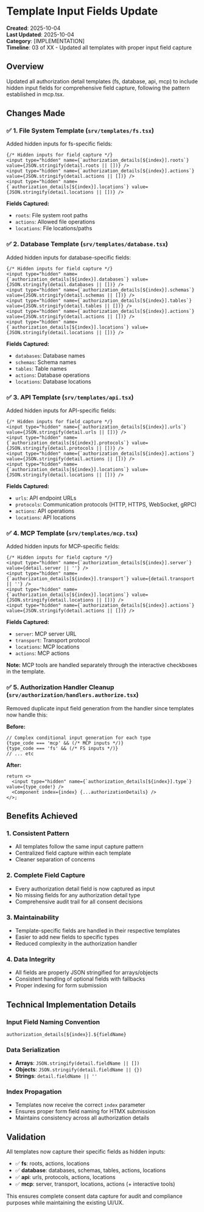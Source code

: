# Template Input Fields Update

**Created**: 2025-10-04  
**Last Updated**: 2025-10-04  
**Category**: [IMPLEMENTATION]  
**Timeline**: 03 of XX - Updated all templates with proper input field capture

## Overview

Updated all authorization detail templates (fs, database, api, mcp) to include hidden input fields for comprehensive field capture, following the pattern established in mcp.tsx.

## Changes Made

### ✅ 1. File System Template (`srv/templates/fs.tsx`)

Added hidden inputs for fs-specific fields:
```tsx
{/* Hidden inputs for field capture */}
<input type="hidden" name={`authorization_details[${index}].roots`} value={JSON.stringify(detail.roots || [])} />
<input type="hidden" name={`authorization_details[${index}].actions`} value={JSON.stringify(detail.actions || [])} />
<input type="hidden" name={`authorization_details[${index}].locations`} value={JSON.stringify(detail.locations || [])} />
```

**Fields Captured:**
- `roots`: File system root paths
- `actions`: Allowed file operations
- `locations`: File locations/paths

### ✅ 2. Database Template (`srv/templates/database.tsx`)

Added hidden inputs for database-specific fields:
```tsx
{/* Hidden inputs for field capture */}
<input type="hidden" name={`authorization_details[${index}].databases`} value={JSON.stringify(detail.databases || [])} />
<input type="hidden" name={`authorization_details[${index}].schemas`} value={JSON.stringify(detail.schemas || [])} />
<input type="hidden" name={`authorization_details[${index}].tables`} value={JSON.stringify(detail.tables || [])} />
<input type="hidden" name={`authorization_details[${index}].actions`} value={JSON.stringify(detail.actions || [])} />
<input type="hidden" name={`authorization_details[${index}].locations`} value={JSON.stringify(detail.locations || [])} />
```

**Fields Captured:**
- `databases`: Database names
- `schemas`: Schema names  
- `tables`: Table names
- `actions`: Database operations
- `locations`: Database locations

### ✅ 3. API Template (`srv/templates/api.tsx`)

Added hidden inputs for API-specific fields:
```tsx
{/* Hidden inputs for field capture */}
<input type="hidden" name={`authorization_details[${index}].urls`} value={JSON.stringify(detail.urls || [])} />
<input type="hidden" name={`authorization_details[${index}].protocols`} value={JSON.stringify(detail.protocols || [])} />
<input type="hidden" name={`authorization_details[${index}].actions`} value={JSON.stringify(detail.actions || [])} />
<input type="hidden" name={`authorization_details[${index}].locations`} value={JSON.stringify(detail.locations || [])} />
```

**Fields Captured:**
- `urls`: API endpoint URLs
- `protocols`: Communication protocols (HTTP, HTTPS, WebSocket, gRPC)
- `actions`: API operations
- `locations`: API locations

### ✅ 4. MCP Template (`srv/templates/mcp.tsx`)

Added hidden inputs for MCP-specific fields:
```tsx
{/* Hidden inputs for field capture */}
<input type="hidden" name={`authorization_details[${index}].server`} value={detail.server || ''} />
<input type="hidden" name={`authorization_details[${index}].transport`} value={detail.transport || ''} />
<input type="hidden" name={`authorization_details[${index}].locations`} value={JSON.stringify(detail.locations || [])} />
<input type="hidden" name={`authorization_details[${index}].actions`} value={JSON.stringify(detail.actions || [])} />
```

**Fields Captured:**
- `server`: MCP server URL
- `transport`: Transport protocol
- `locations`: MCP locations
- `actions`: MCP actions

**Note:** MCP tools are handled separately through the interactive checkboxes in the template.

### ✅ 5. Authorization Handler Cleanup (`srv/authorization/handlers.authorize.tsx`)

Removed duplicate input field generation from the handler since templates now handle this:

**Before:**
```tsx
// Complex conditional input generation for each type
{type_code === 'mcp' && (/* MCP inputs */)}
{type_code === 'fs' && (/* FS inputs */)}
// ... etc
```

**After:**
```tsx
return <>
  <input type="hidden" name={`authorization_details[${index}].type`} value={type_code!} />
  <Component index={index} {...authorizationDetails} />
</>;
```

## Benefits Achieved

### 1. **Consistent Pattern**
- All templates follow the same input capture pattern
- Centralized field capture within each template
- Cleaner separation of concerns

### 2. **Complete Field Capture**
- Every authorization detail field is now captured as input
- No missing fields for any authorization detail type
- Comprehensive audit trail for all consent decisions

### 3. **Maintainability**
- Template-specific fields are handled in their respective templates
- Easier to add new fields to specific types
- Reduced complexity in the authorization handler

### 4. **Data Integrity**
- All fields are properly JSON stringified for arrays/objects
- Consistent handling of optional fields with fallbacks
- Proper indexing for form submission

## Technical Implementation Details

### Input Field Naming Convention
```
authorization_details[${index}].${fieldName}
```

### Data Serialization
- **Arrays**: `JSON.stringify(detail.fieldName || [])`
- **Objects**: `JSON.stringify(detail.fieldName || {})`
- **Strings**: `detail.fieldName || ''`

### Index Propagation
- Templates now receive the correct `index` parameter
- Ensures proper form field naming for HTMX submission
- Maintains consistency across all authorization details

## Validation

All templates now capture their specific fields as hidden inputs:
- ✅ **fs**: roots, actions, locations
- ✅ **database**: databases, schemas, tables, actions, locations  
- ✅ **api**: urls, protocols, actions, locations
- ✅ **mcp**: server, transport, locations, actions (+ interactive tools)

This ensures complete consent data capture for audit and compliance purposes while maintaining the existing UI/UX.
